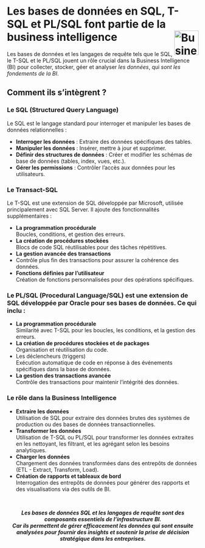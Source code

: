 # **Les bases de données en SQL, T-SQL et PL/SQL font partie de la business intelligence** <a href="../"><img src=".../../../https://github.com/MiKL5/BI/assets/bi.svg" alt="Business intelligence" align="right" height="64px"></a>
Les bases de données et les langages de requête tels que le SQL, le T-SQL et le PL/SQL jouent un rôle crucial dans la Business Intelligence (BI) pour collecter, stocker, géer et analyser _les données_, qui _sont les fondements de la BI_. 
## **Comment ils s’intègrent ?**
### Le SQL (Structured Query Language)
Le SQL est le langage standard pour interroger et manipuler les bases de données relationnelles :
* **Interroger les données** : Extraire des données spécifiques des tables.
* **Manipuler les données** : Insérer, mettre à jour et supprimer.
* **Définir des structures de données** : Créer et modifier les schémas de base de données (tables, index, vues, etc.).
* **Gérer les permissions** : Contrôler l’accès aux données pour les utilisateurs.
### Le Transact-SQL
Le T-SQL est une extension de SQL développée par Microsoft, utilisée principalement avec SQL Server. Il ajoute des fonctionnalités supplémentaires :
* **La programmation procédurale**  
  Boucles, conditions, et gestion des erreurs.
* **La création de procédures stockées**  
  Blocs de code SQL réutilisables pour des tâches répétitives.
* **La gestion avancée des transactions**   
* Contrôle plus fin des transactions pour assurer la cohérence des données.
* **Fonctions définies par l’utilisateur**   
  Création de fonctions personnalisées pour des opérations spécifiques.
### Le PL/SQL (Procedural Language/SQL) est une extension de SQL développée par Oracle pour ses bases de données. Ce qui inclu :
* **La programmation procédurale**  
  Similarité avec T-SQL pour les boucles, les conditions, et la gestion des erreurs.
* **La création de procédures stockées et de packages**  
  Organisation et réutilisation du code.
* Les déclencheurs (triggers)  
  Exécution automatique de code en réponse à des événements spécifiques dans la base de données.
* **La gestion des transactions avancée**  
  Contrôle des transactions pour maintenir l’intégrité des données.
### Le rôle dans la Business Intelligence
* **Extraire les données**  
  Utilisation de SQL pour extraire des données brutes des systèmes de production ou des bases de données transactionnelles.
* **Transformer les données**  
  Utilisation de T-SQL ou PL/SQL pour transformer les données extraites en les nettoyant, les filtrant, et les agrégant selon les besoins analytiques.
* **Charger les données**  
  Chargement des données transformées dans des entrepôts de données (ETL - Extract, Transform, Load).
* **Création de rapports et tableaux de bord**  
  Interrogation des entrepôts de données pour générer des rapports et des visualisations via des outils de BI.

<br><div align="center">

**_Les bases de données SQL et les langages de requête  sont des composants essentiels de l’infrastructure BI.  
Car ils permettent de gérer efficacement les données qui sont ensuite analysées pour fournir des insights et soutenir la prise de décision stratégique dans les entreprises._**